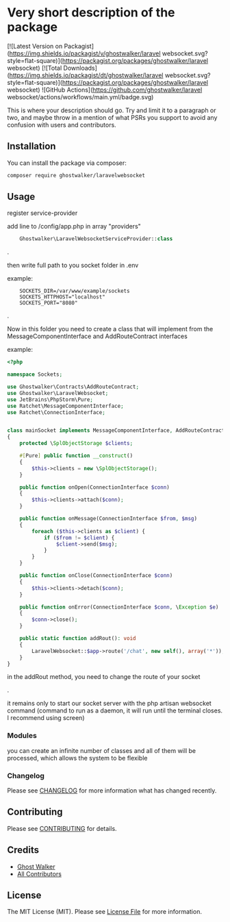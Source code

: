# Very short description of the package

[![Latest Version on Packagist](https://img.shields.io/packagist/v/ghostwalker/laravel websocket.svg?style=flat-square)](https://packagist.org/packages/ghostwalker/laravel websocket)
[![Total Downloads](https://img.shields.io/packagist/dt/ghostwalker/laravel websocket.svg?style=flat-square)](https://packagist.org/packages/ghostwalker/laravel websocket)
![GitHub Actions](https://github.com/ghostwalker/laravel websocket/actions/workflows/main.yml/badge.svg)

This is where your description should go. Try and limit it to a paragraph or two, and maybe throw in a mention of what PSRs you support to avoid any confusion with users and contributors.

## Installation

You can install the package via composer:

```bash
composer require ghostwalker/laravelwebsocket
```

## Usage

register service-provider

add line to /config/app.php in array "providers"

```php
    Ghostwalker\LaravelWebsocketServiceProvider::class
```


.

then write full path to you socket folder in .env

example: 

```dotenv
    SOCKETS_DIR=/var/www/example/sockets
    SOCKETS_HTTPHOST="localhost"
    SOCKETS_PORT="8080"
```
.

Now in this folder you need to create a class that will implement from the MessageComponentInterface and AddRouteContract interfaces

example: 
```php
<?php

namespace Sockets;

use Ghostwalker\Contracts\AddRouteContract;
use Ghostwalker\LaravelWebsocket;
use JetBrains\PhpStorm\Pure;
use Ratchet\MessageComponentInterface;
use Ratchet\ConnectionInterface;


class mainSocket implements MessageComponentInterface, AddRouteContract
{
    protected \SplObjectStorage $clients;

    #[Pure] public function __construct()
    {
        $this->clients = new \SplObjectStorage();
    }

    public function onOpen(ConnectionInterface $conn)
    {
        $this->clients->attach($conn);
    }

    public function onMessage(ConnectionInterface $from, $msg)
    {
        foreach ($this->clients as $client) {
            if ($from != $client) {
                $client->send($msg);
            }
        }
    }

    public function onClose(ConnectionInterface $conn)
    {
        $this->clients->detach($conn);
    }

    public function onError(ConnectionInterface $conn, \Exception $e)
    {
        $conn->close();
    }

    public static function addRout(): void
    {
        LaravelWebsocket::$app->route('/chat', new self(), array('*'));
    }
}
```
in the addRout method, you need to change the route of your socket

.

it remains only to start our socket server with the php artisan websocket command
(command to run as a daemon, it will run until the terminal closes. I recommend using screen)

### Modules

you can create an infinite number of classes and all of them will be processed, which allows the system to be flexible

### Changelog

Please see [CHANGELOG](CHANGELOG.md) for more information what has changed recently.

## Contributing

Please see [CONTRIBUTING](CONTRIBUTING.md) for details.

## Credits

-   [Ghost Walker](https://github.com/ghostwalker)
-   [All Contributors](../../contributors)

## License

The MIT License (MIT). Please see [License File](LICENSE.md) for more information.

